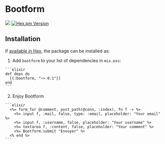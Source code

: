 # Bootform

[![](https://travis-ci.org/Grafikart/elixir-bootform.svg)](https://travis-ci.org/Grafikart/elixir-bootform)
[![Hex.pm Version](http://img.shields.io/hexpm/v/bootform.svg)](https://hex.pm/packages/bootform)

## Installation

If [available in Hex](https://hex.pm/docs/publish), the package can be installed as:

  1. Add `bootform` to your list of dependencies in `mix.exs`:

    ```elixir
    def deps do
      [{:bootform, "~> 0.1"}]
    end
    ```

  2. Enjoy Bootform

    ```elixir
      <%= form_for @comment, post_path(@conn, :index), fn f -> %>
        <%= input f, :mail, false, type: :email, placeholder: "Your email" %>
        <%= input f, :username, false, placeholder: "Your username" %>
        <%= textarea f, :content, false, placeholder: "Your comment" %>
        <%= Bootform.submit "Envoyer" %>
      <% end %>
    ```